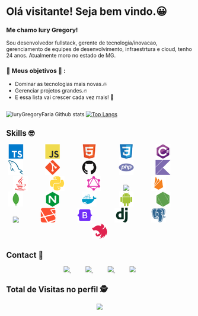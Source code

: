 # Olá visitante! Seja bem vindo.😀 

### Me chamo Iury Gregory!

Sou desenvolvedor fullstack, gerente de tecnologia/inovacao, gerenciamento de equipes de desenvolvimento, infraestrtura e cloud, tenho 24 anos. Atualmente moro no estado de MG.

### 💾 Meus objetivos 💾 : 
* Dominar as tecnologias mais novas.🔥
* Gerenciar projetos grandes.🔥
* E essa lista vai crescer cada vez mais! 🏃

##

![IuryGregoryFaria Github stats](https://github-readme-stats.vercel.app/api?username=IuryGregoryFaria&show_icons=true&theme=dracula)
[![Top Langs](https://github-readme-stats.vercel.app/api/top-langs/?username=IuryGregoryFaria&layout=compact)](https://github.com/IuryGregoryFaria/github-readme-stats)


## Skills :nerd_face:
<p align="center">
    <img height="40" src="https://raw.githubusercontent.com/devicons/devicon/master/icons/typescript/typescript-plain.svg">
    &nbsp;&nbsp;&nbsp;&nbsp;&nbsp;&nbsp;&nbsp;&nbsp;&nbsp;&nbsp;&nbsp;&nbsp;&nbsp;
    <img height="40" src="https://raw.githubusercontent.com/devicons/devicon/master/icons/javascript/javascript-original.svg">
    &nbsp;&nbsp;&nbsp;&nbsp;&nbsp;&nbsp;&nbsp;&nbsp;&nbsp;&nbsp;&nbsp;&nbsp;&nbsp;
    <img height="40" src="https://raw.githubusercontent.com/devicons/devicon/master/icons/html5/html5-original.svg">
    &nbsp;&nbsp;&nbsp;&nbsp;&nbsp;&nbsp;&nbsp;&nbsp;&nbsp;&nbsp;&nbsp;&nbsp;&nbsp;
    <img height="40" src="https://raw.githubusercontent.com/devicons/devicon/master/icons/css3/css3-original.svg">
    &nbsp;&nbsp;&nbsp;&nbsp;&nbsp;&nbsp;&nbsp;&nbsp;&nbsp;&nbsp;&nbsp;&nbsp;&nbsp;
    <img height="40" src="https://raw.githubusercontent.com/devicons/devicon/master/icons/csharp/csharp-original.svg">
    &nbsp;&nbsp;&nbsp;&nbsp;&nbsp;&nbsp;&nbsp;&nbsp;&nbsp;&nbsp;&nbsp;&nbsp;&nbsp;
    <img height="40" src="https://raw.githubusercontent.com/devicons/devicon/master/icons/mysql/mysql-original.svg">
     &nbsp;&nbsp;&nbsp;&nbsp;&nbsp;&nbsp;&nbsp;&nbsp;&nbsp;&nbsp;&nbsp;&nbsp;&nbsp;
    <img height="40" src="https://raw.githubusercontent.com/devicons/devicon/master/icons/git/git-original.svg">
    &nbsp;&nbsp;&nbsp;&nbsp;&nbsp;&nbsp;&nbsp;&nbsp;&nbsp;&nbsp;&nbsp;&nbsp;&nbsp;
    <img height="40" src="https://raw.githubusercontent.com/devicons/devicon/master/icons/github/github-original.svg">
    &nbsp;&nbsp;&nbsp;&nbsp;&nbsp;&nbsp;&nbsp;&nbsp;&nbsp;&nbsp;&nbsp;&nbsp;&nbsp;
    <img height="40" src="https://raw.githubusercontent.com/devicons/devicon/master/icons/php/php-plain.svg">
    &nbsp;&nbsp;&nbsp;&nbsp;&nbsp;&nbsp;&nbsp;&nbsp;&nbsp;&nbsp;&nbsp;&nbsp;&nbsp;
    <img height="40" src="https://raw.githubusercontent.com/devicons/devicon/master/icons/kotlin/kotlin-plain.svg">
    &nbsp;&nbsp;&nbsp;&nbsp;&nbsp;&nbsp;&nbsp;&nbsp;&nbsp;&nbsp;&nbsp;&nbsp;&nbsp;
    <img height="40" src="https://raw.githubusercontent.com/devicons/devicon/master/icons/java/java-plain.svg">
    &nbsp;&nbsp;&nbsp;&nbsp;&nbsp;&nbsp;&nbsp;&nbsp;&nbsp;&nbsp;&nbsp;&nbsp;&nbsp;
    <img height="40" src="https://raw.githubusercontent.com/devicons/devicon/master/icons/python/python-plain.svg">
    &nbsp;&nbsp;&nbsp;&nbsp;&nbsp;&nbsp;&nbsp;&nbsp;&nbsp;&nbsp;&nbsp;&nbsp;&nbsp;
    <img height="40" src="https://raw.githubusercontent.com/devicons/devicon/master/icons/graphql/graphql-plain.svg">
    &nbsp;&nbsp;&nbsp;&nbsp;&nbsp;&nbsp;&nbsp;&nbsp;&nbsp;&nbsp;&nbsp;&nbsp;&nbsp;
    <img height="40" src="https://raw.githubusercontent.com/devicons/devicon/master/icons/prisma/prisma-plain.svg">
    &nbsp;&nbsp;&nbsp;&nbsp;&nbsp;&nbsp;&nbsp;&nbsp;&nbsp;&nbsp;&nbsp;&nbsp;&nbsp;
    <img height="40" src="https://raw.githubusercontent.com/devicons/devicon/master/icons/firebase/firebase-plain.svg">
    &nbsp;&nbsp;&nbsp;&nbsp;&nbsp;&nbsp;&nbsp;&nbsp;&nbsp;&nbsp;&nbsp;&nbsp;&nbsp;
    <img height="40" src="https://raw.githubusercontent.com/devicons/devicon/master/icons/mongodb/mongodb-plain.svg">
    &nbsp;&nbsp;&nbsp;&nbsp;&nbsp;&nbsp;&nbsp;&nbsp;&nbsp;&nbsp;&nbsp;&nbsp;&nbsp;
    <img height="40" src="https://raw.githubusercontent.com/devicons/devicon/master/icons/nginx/nginx-plain.svg">
    &nbsp;&nbsp;&nbsp;&nbsp;&nbsp;&nbsp;&nbsp;&nbsp;&nbsp;&nbsp;&nbsp;&nbsp;&nbsp;
    <img height="40" src="https://raw.githubusercontent.com/devicons/devicon/master/icons/docker/docker-plain.svg">
    &nbsp;&nbsp;&nbsp;&nbsp;&nbsp;&nbsp;&nbsp;&nbsp;&nbsp;&nbsp;&nbsp;&nbsp;&nbsp;
    <img height="40" src="https://raw.githubusercontent.com/devicons/devicon/master/icons/android/android-plain.svg">
    &nbsp;&nbsp;&nbsp;&nbsp;&nbsp;&nbsp;&nbsp;&nbsp;&nbsp;&nbsp;&nbsp;&nbsp;&nbsp;
    <img height="40" src="https://raw.githubusercontent.com/devicons/devicon/master/icons/nodejs/nodejs-plain.svg">
    &nbsp;&nbsp;&nbsp;&nbsp;&nbsp;&nbsp;&nbsp;&nbsp;&nbsp;&nbsp;&nbsp;&nbsp;&nbsp;
    <img height="40" src="https://raw.githubusercontent.com/devicons/devicon/master/icons/react/react-plain.svg">
    &nbsp;&nbsp;&nbsp;&nbsp;&nbsp;&nbsp;&nbsp;&nbsp;&nbsp;&nbsp;&nbsp;&nbsp;&nbsp;
    <img height="40" src="https://raw.githubusercontent.com/devicons/devicon/master/icons/laravel/laravel-plain.svg">
    &nbsp;&nbsp;&nbsp;&nbsp;&nbsp;&nbsp;&nbsp;&nbsp;&nbsp;&nbsp;&nbsp;&nbsp;&nbsp;
    <img height="40" src="https://raw.githubusercontent.com/devicons/devicon/master/icons/bootstrap/bootstrap-plain.svg">
    &nbsp;&nbsp;&nbsp;&nbsp;&nbsp;&nbsp;&nbsp;&nbsp;&nbsp;&nbsp;&nbsp;&nbsp;&nbsp;
    <img height="40" src="https://raw.githubusercontent.com/devicons/devicon/master/icons/django/django-plain.svg">
    &nbsp;&nbsp;&nbsp;&nbsp;&nbsp;&nbsp;&nbsp;&nbsp;&nbsp;&nbsp;&nbsp;&nbsp;&nbsp;
    <img height="40" src="https://raw.githubusercontent.com/devicons/devicon/master/icons/postgresql/postgresql-plain.svg">
    &nbsp;&nbsp;&nbsp;&nbsp;&nbsp;&nbsp;&nbsp;&nbsp;&nbsp;&nbsp;&nbsp;&nbsp;&nbsp;
    <img height="40" src="https://raw.githubusercontent.com/devicons/devicon/master/icons/nestjs/nestjs-plain.svg">
   
</p>

## Contact :iphone:

<p align="center">
    <a href="https://www.facebook.com/iGregory.F.A/">
        <img  src="https://img.shields.io/badge/facebook-3696d1?&style=for-the-badge&logo=facebook&logoColor=white&link=https://www.facebook.com/iGregory.F.A/">
    </a>
    &nbsp;&nbsp;&nbsp;&nbsp;&nbsp;&nbsp;&nbsp;&nbsp;&nbsp;
    <a href="mailto:iurygregory@hotmail.com">
        <img src="https://img.shields.io/badge/hotmail-3696d1?&style=for-the-badge&logo=microsoft&logoColor=white&link=mailto:iurygregory@hotmail.com">
    </a>
    &nbsp;&nbsp;&nbsp;&nbsp;&nbsp;&nbsp;&nbsp;&nbsp;&nbsp;
    <a href="https://www.linkedin.com/in/iury-gregory-6924b4168/">
        <img src="https://img.shields.io/badge/linkedin-%230077B5.svg?&style=for-the-badge&logo=linkedin&logoColor=white&link=mailto:https://www.linkedin.com/in/iury-gregory-6924b4168/">
    </a>
    &nbsp;&nbsp;&nbsp;&nbsp;&nbsp;&nbsp;&nbsp;&nbsp;&nbsp;
    <a href="https://www.instagram.com/iury.gregory/">
        <img src="https://img.shields.io/badge/instagram-db2424?&style=for-the-badge&logo=instagram&logoColor=white&link=https://www.instagram.com/iury.gregory/">
    </a>
</p>

<p align="center"> 

 ## Total de Visitas no perfil :detective: <br>
 <p align="center"> 
   <img alingn="center" src="https://profile-counter.glitch.me/IuryGregoryFaria/count.svg" />
 </p>

</p>
